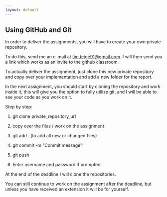 ```yaml
---
layout: default
---
```

## Using GitHub and Git

In order to deliver the assignments, you will have to create your own private repository.

To do this, send me an e-mail at tim.teige91@gmail.com. I will then send you a link which works as an invite to the github classroom.

To actually deliver the assignment, just clone this new private repository and copy over your implementation and add a new folder for the report.

In the next assignment, you should start by cloning the repository and work inside it, this will give you the option to fully utilize git, and I will be able to see your code as you work on it.

Step by step:

1. git clone private_repository_url

2. copy over the files / work on the assignment

3. git add . (to add all new or changed files)

4. git commit -m "Commit message"

5. git push

6. Enter username and password if prompted

At the end of the deadline I will clone the repositories.

You can still continue to work on the assignment after the deadline, but unless you have received an extension it will be for yourself.




